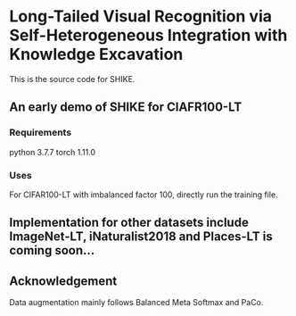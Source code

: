 # Long-Tailed Visual Recognition via Self-Heterogeneous Integration with Knowledge Excavation

This is the source code for SHIKE.

## An early demo of SHIKE for CIAFR100-LT

### Requirements
python  3.7.7
torch   1.11.0

### Uses
For CIFAR100-LT with imbalanced factor 100, directly run the training file.


## Implementation for other datasets include ImageNet-LT, iNaturalist2018 and Places-LT is coming soon...

## Acknowledgement
Data augmentation mainly follows Balanced Meta Softmax and PaCo.
